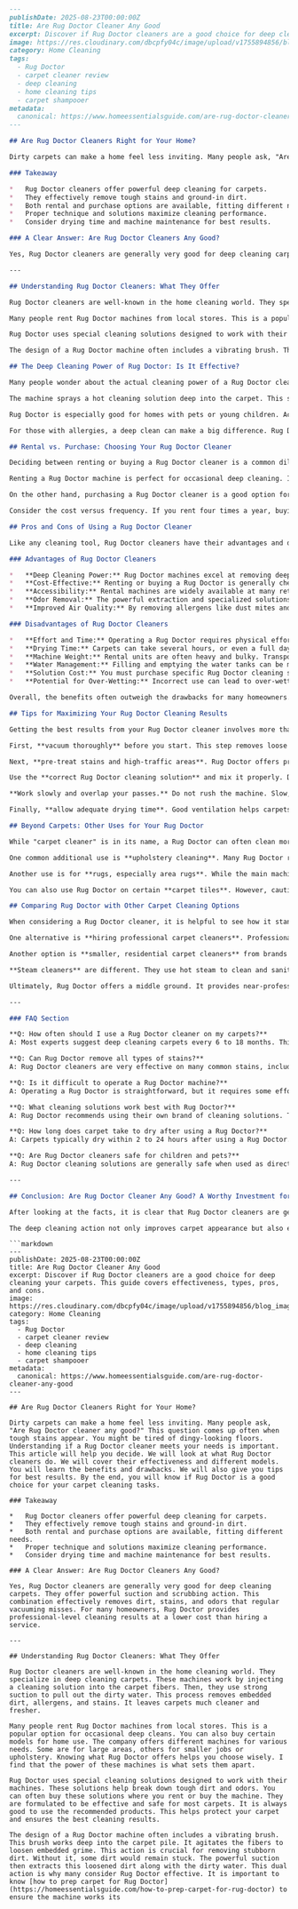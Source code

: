 ```markdown
---
publishDate: 2025-08-23T00:00:00Z
title: Are Rug Doctor Cleaner Any Good
excerpt: Discover if Rug Doctor cleaners are a good choice for deep cleaning your carpets. This guide covers effectiveness, types, pros, and cons.
image: https://res.cloudinary.com/dbcpfy04c/image/upload/v1755894856/blog_image_1755894856_s9kj5i.webp
category: Home Cleaning
tags:
  - Rug Doctor
  - carpet cleaner review
  - deep cleaning
  - home cleaning tips
  - carpet shampooer
metadata:
  canonical: https://www.homeessentialsguide.com/are-rug-doctor-cleaner-any-good
---

## Are Rug Doctor Cleaners Right for Your Home?

Dirty carpets can make a home feel less inviting. Many people ask, "Are Rug Doctor cleaner any good?" This question comes up often when tough stains appear. You might be tired of dingy-looking floors. Understanding if a Rug Doctor cleaner meets your needs is important. This article will help you decide. We will look at what Rug Doctor cleaners do. We will cover their effectiveness and different models. You will learn the benefits and drawbacks. We will also give you tips for best results. By the end, you will know if Rug Doctor is a good choice for your carpet cleaning tasks.

### Takeaway

*   Rug Doctor cleaners offer powerful deep cleaning for carpets.
*   They effectively remove tough stains and ground-in dirt.
*   Both rental and purchase options are available, fitting different needs.
*   Proper technique and solutions maximize cleaning performance.
*   Consider drying time and machine maintenance for best results.

### A Clear Answer: Are Rug Doctor Cleaners Any Good?

Yes, Rug Doctor cleaners are generally very good for deep cleaning carpets. They offer powerful suction and scrubbing action. This combination effectively removes dirt, stains, and odors that regular vacuuming misses. For many homeowners, Rug Doctor provides professional-level cleaning results at a lower cost than hiring a service.

---

## Understanding Rug Doctor Cleaners: What They Offer

Rug Doctor cleaners are well-known in the home cleaning world. They specialize in deep cleaning carpets. These machines work by injecting a cleaning solution into the carpet fibers. Then, they use strong suction to pull out the dirty water. This process removes embedded dirt, allergens, and stains. It leaves carpets much cleaner and fresher.

Many people rent Rug Doctor machines from local stores. This is a popular option for occasional deep cleans. You can also buy certain models for home use. The company offers different machines for various needs. Some are for large areas, others for smaller jobs or upholstery. Knowing what Rug Doctor offers helps you choose wisely. I find that the power of these machines is what sets them apart.

Rug Doctor uses special cleaning solutions designed to work with their machines. These solutions help break down tough dirt and odors. You can often buy these solutions where you rent or buy the machine. They are formulated to be effective and safe for most carpets. It is always good to use the recommended products. This helps protect your carpet and ensures the best cleaning results.

The design of a Rug Doctor machine often includes a vibrating brush. This brush works deep into the carpet pile. It agitates the fibers to loosen embedded grime. This action is crucial for removing stubborn dirt. Without it, some dirt would remain stuck. The powerful suction then extracts this loosened dirt along with the dirty water. This dual action is why many consider Rug Doctor effective. It is important to know [how to prep carpet for Rug Doctor](https://homeessentialsguide.com/how-to-prep-carpet-for-rug-doctor) to ensure the machine works its best.

## The Deep Cleaning Power of Rug Doctor: Is It Effective?

Many people wonder about the actual cleaning power of a Rug Doctor cleaner. From my experience, these machines are very effective for deep cleaning. They do a great job of lifting old, ground-in dirt. They also tackle tough stains that regular vacuuming cannot touch. The secret lies in their powerful water extraction system and rotating brush.

The machine sprays a hot cleaning solution deep into the carpet. This solution breaks down dirt and grime. The rotating brush then scrubs the carpet fibers. This scrubbing action helps loosen stubborn particles. Finally, the strong vacuum motor sucks up the dirty water. This process removes a surprising amount of filth from your carpets. You often see the dark, dirty water collected in the recovery tank. This clearly shows the machine is working.

Rug Doctor is especially good for homes with pets or young children. Accidents happen, and pet stains can be hard to remove. A Rug Doctor cleaner can often eliminate these stains and odors. It can make your carpets look and smell much better. However, act quickly on new stains for the best outcome. Old, set-in stains might need repeat treatments.

For those with allergies, a deep clean can make a big difference. Rug Doctor machines extract allergens like dust mites and pet dander. This improves indoor air quality. I have found this aspect very beneficial. The effectiveness also depends on using the machine correctly. Following instructions for solution mix and pass-overs is key. It's a great tool for a refreshed home environment. Understanding [how to clean Rug Doctor](https://homeessentialsguide.com/how-to-clean-rug-doctor) after use also helps maintain its effectiveness.

## Rental vs. Purchase: Choosing Your Rug Doctor Cleaner

Deciding between renting or buying a Rug Doctor cleaner is a common dilemma. Both options have their benefits. Your choice depends on your specific needs and how often you plan to clean your carpets. I often weigh these factors myself.

Renting a Rug Doctor machine is perfect for occasional deep cleaning. If you only clean your carpets once or twice a year, renting makes sense. It saves you the upfront cost of buying a machine. You also avoid storage issues. Many grocery stores and hardware stores offer Rug Doctor rentals. This makes them very accessible. Renting allows you to use a powerful, commercial-grade machine without the commitment of ownership. You simply pay for the rental period and the cleaning solution. Many people wonder, [are Rug Doctor rental good](https://homeessentialsguide.com/are-rug-doctor-rental-good)? The answer is usually yes, for most users.

On the other hand, purchasing a Rug Doctor cleaner is a good option for frequent cleaning. If you have pets, kids, or high-traffic areas, you might need to clean more often. Owning a machine means it is always ready when you need it. You save money on rental fees over time. Rug Doctor offers residential models that are more compact than their rental counterparts. These machines are designed for home storage and regular use.

Consider the cost versus frequency. If you rent four times a year, buying might become more economical. You also have the convenience of cleaning on your schedule. No need to worry about return times. Maintenance is your responsibility with a purchased unit. With rentals, the store handles the upkeep. I believe that [the Rug Doctor residential shampooer is a good buy](https://homeessentialsguide.com/is-the-rug-doctor-residential-shampooer-a-good-buy) for those who clean often.

## Pros and Cons of Using a Rug Doctor Cleaner

Like any cleaning tool, Rug Doctor cleaners have their advantages and disadvantages. Understanding these points helps set proper expectations. I always consider both sides when trying out new equipment.

### Advantages of Rug Doctor Cleaners

*   **Deep Cleaning Power:** Rug Doctor machines excel at removing deeply embedded dirt and stains. They often deliver results similar to professional services.
*   **Cost-Effective:** Renting or buying a Rug Doctor is generally cheaper than hiring professional carpet cleaners. This saves money in the long run.
*   **Accessibility:** Rental machines are widely available at many retail locations. This makes them easy to find and use.
*   **Odor Removal:** The powerful extraction and specialized solutions effectively eliminate pet odors and other unpleasant smells.
*   **Improved Air Quality:** By removing allergens like dust mites and pet dander, these cleaners can improve the air quality in your home.

### Disadvantages of Rug Doctor Cleaners

*   **Effort and Time:** Operating a Rug Doctor requires physical effort. It can be tiring, especially for large areas. The process also takes time, including setup and drying.
*   **Drying Time:** Carpets can take several hours, or even a full day, to dry completely after a deep clean. Over-wetting can prolong this time and even cause issues. Knowing [how much time to dry carpet after Rug Doctor](https://homeessentialsguide.com/how-much-time-to-dry-carpet-after-rug-doctor) is important.
*   **Machine Weight:** Rental units are often heavy and bulky. Transporting and maneuvering them can be challenging for some individuals.
*   **Water Management:** Filling and emptying the water tanks can be messy. It requires multiple trips to a sink or bathtub for larger jobs.
*   **Solution Cost:** You must purchase specific Rug Doctor cleaning solutions. These add to the overall cost of cleaning.
*   **Potential for Over-Wetting:** Incorrect use can lead to over-wetting, which can cause mildew or damage to carpet backing. Always follow instructions.

Overall, the benefits often outweigh the drawbacks for many homeowners. They just need to be aware of the process.

## Tips for Maximizing Your Rug Doctor Cleaning Results

Getting the best results from your Rug Doctor cleaner involves more than just plugging it in. A few key steps can significantly improve your carpet's cleanliness. I have learned these tips from years of cleaning experience.

First, **vacuum thoroughly** before you start. This step removes loose dirt, dust, and debris. If you skip this, the Rug Doctor will try to clean loose particles, which reduces its deep-cleaning effectiveness. A good quality vacuum cleaner can make a big difference here.

Next, **pre-treat stains and high-traffic areas**. Rug Doctor offers pre-treatment sprays for tough spots. Apply these a few minutes before you start cleaning. This allows the solution to break down grime. It makes the deep cleaning much more effective. This is a crucial step for truly stubborn dirt.

Use the **correct Rug Doctor cleaning solution** and mix it properly. Do not use unauthorized cleaners or too much soap. Too much soap can leave a residue that attracts new dirt. It can also create excessive foam. Vinegar is not generally recommended as a primary cleaning agent in Rug Doctors, as the company states. Always check the machine's manual for approved solutions. Many people wonder [can I use vinegar in Rug Doctor deep carpet cleaner](https://homeessentialsguide.com/can-i-use-vinegar-in-rug-doctor-deep-carpet-cleaner)? The official recommendation is no.

**Work slowly and overlap your passes.** Do not rush the machine. Slow, even passes allow the solution to penetrate and the suction to work fully. Overlap each pass by a few inches. This ensures you cover every part of the carpet. Make one wet pass forward, then one dry pass backward over the same spot to extract more water.

Finally, **allow adequate drying time**. Good ventilation helps carpets dry faster. Open windows, use fans, or turn on a dehumidifier. Avoid walking on damp carpets as much as possible. This prevents re-soiling and helps prevent mildew growth. Proper drying is key to a fresh-smelling carpet.

## Beyond Carpets: Other Uses for Your Rug Doctor

While "carpet cleaner" is in its name, a Rug Doctor can often clean more than just carpets. Its deep-cleaning power makes it versatile for other surfaces in your home. I found these extra uses quite handy myself.

One common additional use is **upholstery cleaning**. Many Rug Doctor rental machines come with an upholstery tool attachment. This tool allows you to clean sofas, chairs, and other fabric furniture. It works similarly to carpet cleaning, injecting solution and then extracting it. Be sure to check the fabric type first. Always test a small, hidden area for colorfastness. This prevents damage to your furniture. You might also ask, [can Rug Doctor clean mattress](https://homeessentialsguide.com/can-rug-doctor-clean-mattress)? Yes, with the upholstery tool, it can clean mattresses. It can help remove stains and freshen the fabric. Again, test a small area first.

Another use is for **rugs, especially area rugs**. While the main machine is for wall-to-wall carpets, some smaller or specialty rugs can be cleaned. Pay close attention to the rug's material. For example, some people wonder, [will the Rug Doctor work on wool carpets](https://homeessentialsguide.com/will-the-rug-doctor-work-on-wool-carpets)? Many wool rugs can be cleaned, but use a mild solution and avoid over-wetting. Always check the manufacturer's cleaning instructions for delicate rugs. For synthetic fabric carpets, such as those found in many homes, the Rug Doctor is generally safe to use. Specifically, [can I use a Rug Doctor on fabrica carpet](https://homeessentialsguide.com/can-i-use-a-rug-doctor-on-fabrica-carpet)? Yes, if the "fabrica" is a typical synthetic blend, but always test first.

You can also use Rug Doctor on certain **carpet tiles**. However, caution is needed here. Some carpet tiles are glued down firmly, while others are loose. Using too much water on loose tiles can cause them to lift or warp. [Can you use a Rug Doctor on carpet tiles](https://homeessentialsguide.com/can-you-use-a-rug-doctor-on-carpet-tiles)? Yes, but ensure they are securely fastened. Use less moisture and more dry passes to prevent issues. Always ensure the surface can handle the moisture. The versatility of a Rug Doctor makes it a valuable tool beyond just your main carpets.

## Comparing Rug Doctor with Other Carpet Cleaning Options

When considering a Rug Doctor cleaner, it is helpful to see how it stands against other options. I have looked at various choices over time. Each method has its place.

One alternative is **hiring professional carpet cleaners**. Professionals often use high-powered, truck-mounted machines. These machines can deliver superior cleaning results and faster drying times. They also handle the heavy lifting and specific stain treatments. However, professional services are much more expensive than using a Rug Doctor. They also require scheduling appointments. If you have very delicate carpets or extremely severe damage, professionals might be the best choice.

Another option is **smaller, residential carpet cleaners** from brands like Bissell or Hoover. These machines are lighter and more compact than Rug Doctor units. They are easier to store and maneuver. They are often less expensive to buy upfront. However, they usually have less powerful suction and smaller water tanks. This means more refills and potentially less deep cleaning. While [Hoover is a good carpet cleaner](https://homeessentialsguide.com/is-hoover-a-good-carpet-cleaner) for everyday spills, Rug Doctor often wins for deep, annual cleans. Some people also wonder [can Bissell carpet cleaner use Rug Doctor chemicals](https://homeessentialsguide.com/can-bissell-carpet-cleaner-use-rug-doctor-chemicals)? Generally, it is best to stick to the manufacturer's recommended solutions for your specific machine to avoid damage or voiding warranties.

**Steam cleaners** are different. They use hot steam to clean and sanitize. While great for hard floors, pure steam cleaners do not extract water like a Rug Doctor. They may not be as effective for deep carpet cleaning or stain removal. They primarily sanitize rather than wash.

Ultimately, Rug Doctor offers a middle ground. It provides near-professional cleaning power without the professional price tag. It is more powerful than most consumer-grade machines. This balance makes it a popular choice for many households seeking effective carpet care.

---

### FAQ Section

**Q: How often should I use a Rug Doctor cleaner on my carpets?**
A: Most experts suggest deep cleaning carpets every 6 to 18 months. This depends on traffic levels, pets, and allergies. High-traffic areas or homes with pets might benefit from cleaning every 6 months. Less busy homes can wait closer to 12-18 months. Regular vacuuming helps extend the time between deep cleans.

**Q: Can Rug Doctor remove all types of stains?**
A: Rug Doctor cleaners are very effective on many common stains, including pet accidents, food spills, and general grime. However, very old, set-in stains or specialized stains (like ink or dye) might require multiple treatments or professional help. Pre-treating stains greatly increases the chances of removal.

**Q: Is it difficult to operate a Rug Doctor machine?**
A: Operating a Rug Doctor is straightforward, but it requires some effort. The machines can be heavy, especially when filled with water. You push and pull them over the carpet. The main steps are filling tanks, making passes, and emptying dirty water. Following the user manual ensures proper and safe operation.

**Q: What cleaning solutions work best with Rug Doctor?**
A: Rug Doctor recommends using their own brand of cleaning solutions. These are formulated to work optimally with their machines. They ensure effective cleaning without causing damage or excessive foaming. Using off-brand or homemade solutions may not give the best results and could potentially harm the machine or void warranties.

**Q: How long does carpet take to dry after using a Rug Doctor?**
A: Carpets typically dry within 2 to 24 hours after using a Rug Doctor. This timeframe depends on factors like humidity, carpet thickness, and ventilation. To speed up drying, open windows, use fans, or run a dehumidifier. Avoid over-wetting the carpet by making extra dry passes.

**Q: Are Rug Doctor cleaners safe for children and pets?**
A: Rug Doctor cleaning solutions are generally safe when used as directed and allowed to dry completely. Always ensure the area is well-ventilated during and after cleaning. Keep children and pets away from wet carpets and cleaning solutions. Read product labels for specific safety information and precautions.

---

## Conclusion: Are Rug Doctor Cleaner Any Good? A Worthy Investment for Your Home

After looking at the facts, it is clear that Rug Doctor cleaners are generally very good. They provide powerful deep cleaning for your carpets. Many users find them effective at removing tough stains and ground-in dirt. Whether you choose to rent a machine or buy a residential model, Rug Doctor offers a viable solution for maintaining cleaner carpets.

The deep cleaning action not only improves carpet appearance but also enhances indoor air quality. While there are some drawbacks, such as machine weight and drying time, the benefits often outweigh these concerns. By following proper cleaning techniques and using recommended solutions, you can achieve excellent results. If you are looking for an effective way to refresh your home and extend the life of your carpets, a Rug Doctor cleaner is a strong contender. Consider your cleaning frequency and budget to decide if renting or buying is right for you. Your carpets will thank you for the deep clean.
```
```
```markdown
---
publishDate: 2025-08-23T00:00:00Z
title: Are Rug Doctor Cleaner Any Good
excerpt: Discover if Rug Doctor cleaners are a good choice for deep cleaning your carpets. This guide covers effectiveness, types, pros, and cons.
image: https://res.cloudinary.com/dbcpfy04c/image/upload/v1755894856/blog_image_1755894856_s9kj5i.webp
category: Home Cleaning
tags:
  - Rug Doctor
  - carpet cleaner review
  - deep cleaning
  - home cleaning tips
  - carpet shampooer
metadata:
  canonical: https://www.homeessentialsguide.com/are-rug-doctor-cleaner-any-good
---

## Are Rug Doctor Cleaners Right for Your Home?

Dirty carpets can make a home feel less inviting. Many people ask, "Are Rug Doctor cleaner any good?" This question comes up often when tough stains appear. You might be tired of dingy-looking floors. Understanding if a Rug Doctor cleaner meets your needs is important. This article will help you decide. We will look at what Rug Doctor cleaners do. We will cover their effectiveness and different models. You will learn the benefits and drawbacks. We will also give you tips for best results. By the end, you will know if Rug Doctor is a good choice for your carpet cleaning tasks.

### Takeaway

*   Rug Doctor cleaners offer powerful deep cleaning for carpets.
*   They effectively remove tough stains and ground-in dirt.
*   Both rental and purchase options are available, fitting different needs.
*   Proper technique and solutions maximize cleaning performance.
*   Consider drying time and machine maintenance for best results.

### A Clear Answer: Are Rug Doctor Cleaners Any Good?

Yes, Rug Doctor cleaners are generally very good for deep cleaning carpets. They offer powerful suction and scrubbing action. This combination effectively removes dirt, stains, and odors that regular vacuuming misses. For many homeowners, Rug Doctor provides professional-level cleaning results at a lower cost than hiring a service.

---

## Understanding Rug Doctor Cleaners: What They Offer

Rug Doctor cleaners are well-known in the home cleaning world. They specialize in deep cleaning carpets. These machines work by injecting a cleaning solution into the carpet fibers. Then, they use strong suction to pull out the dirty water. This process removes embedded dirt, allergens, and stains. It leaves carpets much cleaner and fresher.

Many people rent Rug Doctor machines from local stores. This is a popular option for occasional deep cleans. You can also buy certain models for home use. The company offers different machines for various needs. Some are for large areas, others for smaller jobs or upholstery. Knowing what Rug Doctor offers helps you choose wisely. I find that the power of these machines is what sets them apart.

Rug Doctor uses special cleaning solutions designed to work with their machines. These solutions help break down tough dirt and odors. You can often buy these solutions where you rent or buy the machine. They are formulated to be effective and safe for most carpets. It is always good to use the recommended products. This helps protect your carpet and ensures the best cleaning results.

The design of a Rug Doctor machine often includes a vibrating brush. This brush works deep into the carpet pile. It agitates the fibers to loosen embedded grime. This action is crucial for removing stubborn dirt. Without it, some dirt would remain stuck. The powerful suction then extracts this loosened dirt along with the dirty water. This dual action is why many consider Rug Doctor effective. It is important to know [how to prep carpet for Rug Doctor](https://homeessentialsguide.com/how-to-prep-carpet-for-rug-doctor) to ensure the machine works its